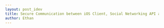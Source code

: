 ```yaml
---
layout: post_idev
title: Secure Communication between iOS Client, Social Networking API and Server
author: Ethan
---
```


